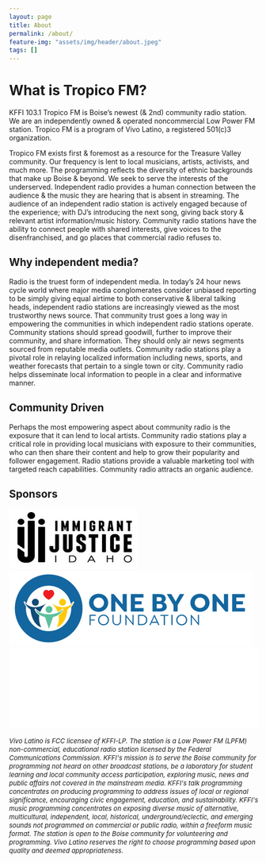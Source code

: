 ```yaml
---
layout: page
title: About
permalink: /about/
feature-img: "assets/img/header/about.jpeg"
tags: []
---
```


# What is Tropico FM?

KFFI 103.1 Tropico FM is Boise’s newest (& 2nd) community radio station. We are an independently owned & operated noncommercial Low Power FM station. Tropico FM is a program of Vivo Latino, a registered 501(c)3 organization.

Tropico FM exists first & foremost as a resource for the Treasure Valley community. Our frequency is lent to local musicians, artists, activists, and much more. The programming reflects the diversity of ethnic backgrounds that make up Boise & beyond. We seek to serve the interests of the underserved. Independent radio provides a human connection between the audience & the music they are hearing that is absent in streaming. The audience of an independent radio station is actively engaged because of the experience; with DJ’s introducing the next song, giving back story & relevant artist information/music history. Community radio stations have the ability to connect people with shared interests, give voices to the disenfranchised, and go places that commercial radio refuses to.

## Why independent media?

Radio is the truest form of independent media. In today’s 24 hour news cycle world where major media conglomerates consider unbiased reporting to be simply giving equal airtime to both conservative & liberal talking heads, independent radio stations are increasingly viewed as the most trustworthy news source. That community trust goes a long way in empowering the communities in which independent radio stations operate. Community stations should spread goodwill, further to improve their community, and share information. They should only air news segments sourced from reputable media outlets. Community radio stations play a pivotal role in relaying localized information including news, sports, and weather forecasts that pertain to a single town or city. Community radio helps disseminate local information to people in a clear and informative manner.

## Community Driven

Perhaps the most empowering aspect about community radio is the exposure that it can lend to local artists. Community radio stations play a critical role in providing local musicians with exposure to their communities, who can then share their content and help to grow their popularity and follower engagement. Radio stations provide a valuable marketing tool with targeted reach capabilities. Community radio attracts an organic audience.

## Sponsors

<a href="https://www.immigrantjusticeidaho.org/"><img src="/assets/img/sponsors/Black IJI-med.png" alt="Immigrant Justice Idaho"></a>
<a href="https://onebyonefoundation.org/"><img src="/assets/img/sponsors/OBO_logo.svg" alt="One By One Foundation"></a>
<a href="https://smokeheir.com/"><img src="/assets/img/sponsors/HEIR.png" alt="Smoke Heir"></a>

_<font size="2">Vivo Latino is FCC licensee of KFFI-LP. The station is a Low Power FM (LPFM) non-commercial, educational radio station licensed by the Federal Communications Commission. KFFI's mission is to serve the Boise community for programming not heard on other broadcast stations, be a laboratory for student learning and local community access participation, exploring music, news and public affairs not covered in the mainstream media. KFFI's talk programming concentrates on producing programming to address issues of local or regional significance, encouraging civic engagement, education, and sustainability. KFFI's music programming concentrates on exposing diverse music of alternative, multicultural, independent, local, historical, underground/eclectic, and emerging sounds not programmed on commercial or public radio, within a freeform music format. The station is open to the Boise community for volunteering and programming. Vivo Latino reserves the right to choose programming based upon quality and deemed appropriateness.</font>_
